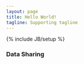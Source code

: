```yaml
---
layout: page
title: Hello World!
tagline: Supporting tagline
---
```

{% include JB/setup %}

### Data Sharing
